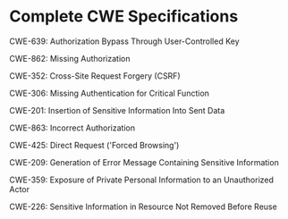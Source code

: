 

# Complete CWE Specifications

CWE-639: Authorization Bypass Through User-Controlled Key

CWE-862: Missing Authorization

CWE-352: Cross-Site Request Forgery (CSRF)

CWE-306: Missing Authentication for Critical Function

CWE-201: Insertion of Sensitive Information Into Sent Data

CWE-863: Incorrect Authorization

CWE-425: Direct Request ('Forced Browsing')

CWE-209: Generation of Error Message Containing Sensitive Information

CWE-359: Exposure of Private Personal Information to an Unauthorized Actor

CWE-226: Sensitive Information in Resource Not Removed Before Reuse